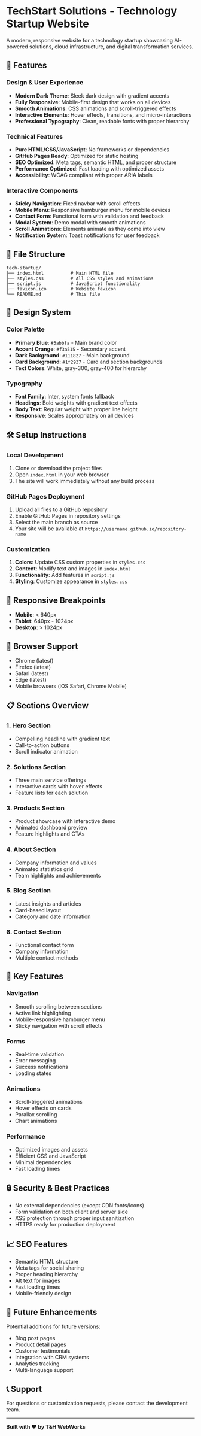 # TechStart Solutions - Technology Startup Website

A modern, responsive website for a technology startup showcasing AI-powered solutions, cloud infrastructure, and digital transformation services.

## 🚀 Features

### Design & User Experience
- **Modern Dark Theme**: Sleek dark design with gradient accents
- **Fully Responsive**: Mobile-first design that works on all devices
- **Smooth Animations**: CSS animations and scroll-triggered effects
- **Interactive Elements**: Hover effects, transitions, and micro-interactions
- **Professional Typography**: Clean, readable fonts with proper hierarchy

### Technical Features
- **Pure HTML/CSS/JavaScript**: No frameworks or dependencies
- **GitHub Pages Ready**: Optimized for static hosting
- **SEO Optimized**: Meta tags, semantic HTML, and proper structure
- **Performance Optimized**: Fast loading with optimized assets
- **Accessibility**: WCAG compliant with proper ARIA labels

### Interactive Components
- **Sticky Navigation**: Fixed navbar with scroll effects
- **Mobile Menu**: Responsive hamburger menu for mobile devices
- **Contact Form**: Functional form with validation and feedback
- **Modal System**: Demo modal with smooth animations
- **Scroll Animations**: Elements animate as they come into view
- **Notification System**: Toast notifications for user feedback

## 📁 File Structure

```
tech-startup/
├── index.html          # Main HTML file
├── styles.css          # All CSS styles and animations
├── script.js           # JavaScript functionality
├── favicon.ico         # Website favicon
└── README.md           # This file
```

## 🎨 Design System

### Color Palette
- **Primary Blue**: `#3abbfa` - Main brand color
- **Accent Orange**: `#f3a515` - Secondary accent
- **Dark Background**: `#111827` - Main background
- **Card Background**: `#1f2937` - Card and section backgrounds
- **Text Colors**: White, gray-300, gray-400 for hierarchy

### Typography
- **Font Family**: Inter, system fonts fallback
- **Headings**: Bold weights with gradient text effects
- **Body Text**: Regular weight with proper line height
- **Responsive**: Scales appropriately on all devices

## 🛠️ Setup Instructions

### Local Development
1. Clone or download the project files
2. Open `index.html` in your web browser
3. The site will work immediately without any build process

### GitHub Pages Deployment
1. Upload all files to a GitHub repository
2. Enable GitHub Pages in repository settings
3. Select the main branch as source
4. Your site will be available at `https://username.github.io/repository-name`

### Customization
1. **Colors**: Update CSS custom properties in `styles.css`
2. **Content**: Modify text and images in `index.html`
3. **Functionality**: Add features in `script.js`
4. **Styling**: Customize appearance in `styles.css`

## 📱 Responsive Breakpoints

- **Mobile**: < 640px
- **Tablet**: 640px - 1024px
- **Desktop**: > 1024px

## 🔧 Browser Support

- Chrome (latest)
- Firefox (latest)
- Safari (latest)
- Edge (latest)
- Mobile browsers (iOS Safari, Chrome Mobile)

## 📋 Sections Overview

### 1. Hero Section
- Compelling headline with gradient text
- Call-to-action buttons
- Scroll indicator animation

### 2. Solutions Section
- Three main service offerings
- Interactive cards with hover effects
- Feature lists for each solution

### 3. Products Section
- Product showcase with interactive demo
- Animated dashboard preview
- Feature highlights and CTAs

### 4. About Section
- Company information and values
- Animated statistics grid
- Team highlights and achievements

### 5. Blog Section
- Latest insights and articles
- Card-based layout
- Category and date information

### 6. Contact Section
- Functional contact form
- Company information
- Multiple contact methods

## 🎯 Key Features

### Navigation
- Smooth scrolling between sections
- Active link highlighting
- Mobile-responsive hamburger menu
- Sticky navigation with scroll effects

### Forms
- Real-time validation
- Error messaging
- Success notifications
- Loading states

### Animations
- Scroll-triggered animations
- Hover effects on cards
- Parallax scrolling
- Chart animations

### Performance
- Optimized images and assets
- Efficient CSS and JavaScript
- Minimal dependencies
- Fast loading times

## 🔒 Security & Best Practices

- No external dependencies (except CDN fonts/icons)
- Form validation on both client and server side
- XSS protection through proper input sanitization
- HTTPS ready for production deployment

## 📈 SEO Features

- Semantic HTML structure
- Meta tags for social sharing
- Proper heading hierarchy
- Alt text for images
- Fast loading times
- Mobile-friendly design

## 🚀 Future Enhancements

Potential additions for future versions:
- Blog post pages
- Product detail pages
- Customer testimonials
- Integration with CRM systems
- Analytics tracking
- Multi-language support

## 📞 Support

For questions or customization requests, please contact the development team.

---

**Built with ❤️ by T&H WebWorks** 